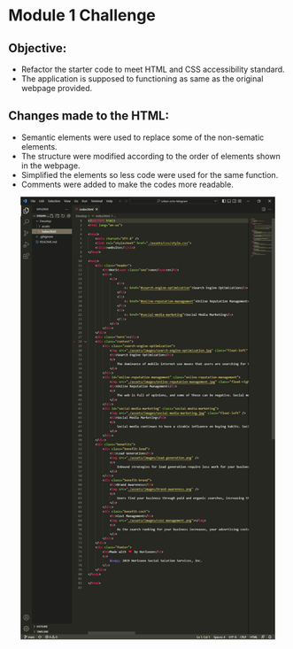 # Module 1 Challenge

## Objective:
* Refactor the starter code to meet HTML and CSS accessibility standard.
* The application is supposed to functioning as same as the original webpage provided. 

## Changes made to the HTML:

* Semantic elements were used to replace some of the non-sematic elements.
* The structure were modified according to the order of elements shown in the webpage.
* Simplified the elements so less code were used for the same function.
* Comments were added to make the codes more readable. 

<div align="center">
  <img src="/Develop/assets/images/HTML_before.jpg" alt="Original HTML code" height="800">
</div>
